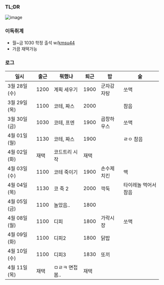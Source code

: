 ### TL;DR

![image](https://github.com/luciancah/TIL/assets/8311335/bb149f9a-0270-49f0-b0c1-810e65842895)

### 이독취계
- 월~금 1030 학정 출석 w/[kmsu44](https://github.com/kmsu44)
- 가끔 재택가능

### 로그
| 일시         | 출근   | 뭐했냐    | 퇴근   | 밥    | 술  |
|------------|------|--------|------|------|----|
| 3월 28일 (수) | 1200 | 계획 세우기 | 1900 | 군자감자탕   | 쏘맥 |
| 3월 29일 (목) | 1100 | 코테, 짜스 | 2000 |      | 참음 |
| 3월 30일 (금) | 1030 | 코테, 프엔 | 1900 | 곱창하우스 | 쏘맥 |
| 4월 01일 (월) | 1130 | 코테, 짜스 | 1900 |  | ㄹㅇ 참음 |
| 4월 02일 (화) | 재택 | 코드트리 시작 | 재택 |  |  |
| 4월 03일 (수) | 1100 | 코테 죽이기 | 1900 | 손수제치킨 | 맥 |
| 4월 04일 (목) | 1130 | 코 죽 2 | 2000 | 깍둑 | 타이레놀 먹어서 참음 |
| 4월 05일 (금) | 1100 | 놀았음.. | 1800 |  |  |
| 4월 08일 (월) | 1100 | 디피 | 1800 | 가락시장 | 쏘맥 |
| 4월 09일 (화) | 1100 | 디피2 | 1800 | 닭밥 |  |
| 4월 10일 (수) | 1100 | 디피3 | 1830 | 또끼 |  |
| 4월 11일 (목) | 재택 | ㅁㄹㅋ 면접봄.. | 재택 |  |  |
